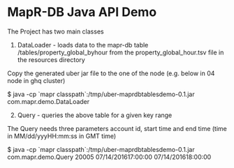# MapR-DB Java API Demo

The Project has two main classes

1) DataLoader - loads data to the mapr-db table /tables/property_global_byhour from the property_global_hour.tsv file in the resources directory

Copy the generated uber jar file to the one of the node (e.g. below in 04 node in ghq cluster)

$ java -cp \`mapr classpath\`:/tmp/uber-maprdbtablesdemo-0.1.jar com.mapr.demo.DataLoader

2) Query - queries the above table for a given key range

The Query needs three parameters account id, start time and end time (time in MM/dd/yyyHH:mm:ss in GMT time)

$ java -cp \`mapr classpath\`:/tmp/uber-maprdbtablesdemo-0.1.jar com.mapr.demo.Query 20005 07/14/201617:00:00 07/14/201618:00:00
